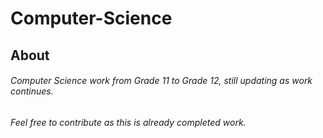 # Computer-Science
## About
###### Computer Science work from Grade 11 to Grade 12, still updating as work continues.
###### Feel free to contribute as this is already completed work.
